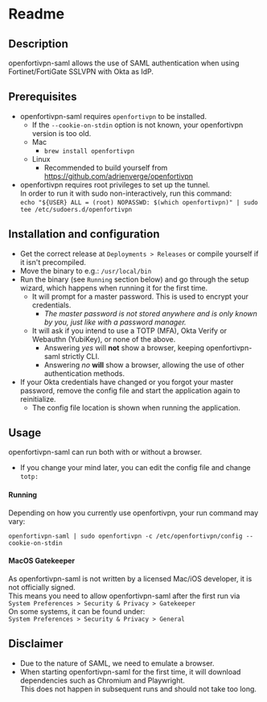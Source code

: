 # Readme
## Description
openfortivpn-saml allows the use of SAML authentication when using Fortinet/FortiGate SSLVPN with Okta as IdP.
## Prerequisites
- openfortivpn-saml requires `openfortivpn` to be installed.
  - If the `--cookie-on-stdin` option is not known, your openfortivpn version is too old.
  - Mac
    - `brew install openfortivpn`
  - Linux
    - Recommended to build yourself from https://github.com/adrienverge/openfortivpn
- openfortivpn requires root privileges to set up the tunnel.  
In order to run it with sudo non-interactively, run this command:  
`echo "${USER} ALL = (root) NOPASSWD: $(which openfortivpn)" | sudo tee /etc/sudoers.d/openfortivpn`

## Installation and configuration
- Get the correct release at `Deployments > Releases` or compile yourself if it isn't precompiled.
- Move the binary to e.g.: `/usr/local/bin`
- Run the binary (see `Running` section below) and go through the setup wizard, which happens when running it for the first time.
  - It will prompt for a master password. This is used to encrypt your credentials.
    - _The master password is not stored anywhere and is only known by you, just like with a password manager._
  - It will ask if you intend to use a TOTP (MFA), Okta Verify or Webauthn (YubiKey), or none of the above.
    - Answering _yes_ will **not** show a browser, keeping openfortivpn-saml strictly CLI.
    - Answering _no_ **will** show a browser, allowing the use of other authentication methods.
- If your Okta credentials have changed or you forgot your master password, remove the config file and start the application again to reinitialize.
  - The config file location is shown when running the application.
## Usage
openfortivpn-saml can run both with or without a browser.  

- If you change your mind later, you can edit the config file and change `totp:`

#### Running
Depending on how you currently use openfortivpn, your run command may vary:  
```
openfortivpn-saml | sudo openfortivpn -c /etc/openfortivpn/config --cookie-on-stdin
```
#### MacOS Gatekeeper
As openfortivpn-saml is not written by a licensed Mac/iOS developer, it is not officially signed.  
This means you need to allow openfortivpn-saml after the first run via  
`System Preferences > Security & Privacy > Gatekeeper`  
On some systems, it can be found under:  
`System Preferences > Security & Privacy > General`

## Disclaimer
- Due to the nature of SAML, we need to emulate a browser.
- When starting openfortivpn-saml for the first time, it will download dependencies such as Chromium and Playwright.  
  This does not happen in subsequent runs and should not take too long.
